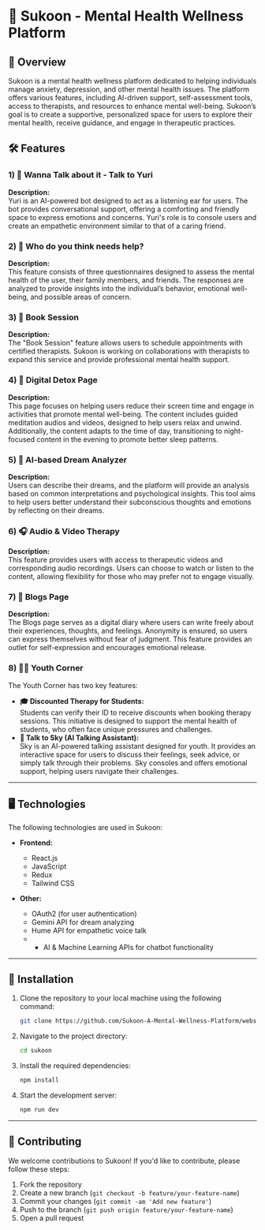 # 🌸 Sukoon - Mental Health Wellness Platform

## 🌟 Overview

Sukoon is a mental health wellness platform dedicated to helping individuals manage anxiety, depression, and other mental health issues. The platform offers various features, including AI-driven support, self-assessment tools, access to therapists, and resources to enhance mental well-being. Sukoon’s goal is to create a supportive, personalized space for users to explore their mental health, receive guidance, and engage in therapeutic practices.

## 🛠️ Features

### 1) **💬 Wanna Talk about it - Talk to Yuri**
**Description:**  
Yuri is an AI-powered bot designed to act as a listening ear for users. The bot provides conversational support, offering a comforting and friendly space to express emotions and concerns. Yuri's role is to console users and create an empathetic environment similar to that of a caring friend.

### 2) **🧠 Who do you think needs help?**
**Description:**  
This feature consists of three questionnaires designed to assess the mental health of the user, their family members, and friends. The responses are analyzed to provide insights into the individual’s behavior, emotional well-being, and possible areas of concern.

### 3) **📅 Book Session**
**Description:**  
The "Book Session" feature allows users to schedule appointments with certified therapists. Sukoon is working on collaborations with therapists to expand this service and provide professional mental health support.

### 4) **📱 Digital Detox Page**
**Description:**  
This page focuses on helping users reduce their screen time and engage in activities that promote mental well-being. The content includes guided meditation audios and videos, designed to help users relax and unwind. Additionally, the content adapts to the time of day, transitioning to night-focused content in the evening to promote better sleep patterns.

### 5) **🌙 AI-based Dream Analyzer**
**Description:**  
Users can describe their dreams, and the platform will provide an analysis based on common interpretations and psychological insights. This tool aims to help users better understand their subconscious thoughts and emotions by reflecting on their dreams.

### 6) **🎧 Audio & Video Therapy**
**Description:**  
This feature provides users with access to therapeutic videos and corresponding audio recordings. Users can choose to watch or listen to the content, allowing flexibility for those who may prefer not to engage visually.

### 7) **📝 Blogs Page**
**Description:**  
The Blogs page serves as a digital diary where users can write freely about their experiences, thoughts, and feelings. Anonymity is ensured, so users can express themselves without fear of judgment. This feature provides an outlet for self-expression and encourages emotional release.

### 8) **👩‍💻 Youth Corner**
The Youth Corner has two key features:
   - **🎓 Discounted Therapy for Students:**  
     Students can verify their ID to receive discounts when booking therapy sessions. This initiative is designed to support the mental health of students, who often face unique pressures and challenges.
   - **💬 Talk to Sky (AI Talking Assistant):**  
     Sky is an AI-powered talking assistant designed for youth. It provides an interactive space for users to discuss their feelings, seek advice, or simply talk through their problems. Sky consoles and offers emotional support, helping users navigate their challenges.

---

## 🖥️ Technologies

The following technologies are used in Sukoon:

- **Frontend:**  
  - React.js
  - JavaScript
  - Redux 
  - Tailwind CSS
    
- **Other:**  
  - OAuth2 (for user authentication)
  - Gemini API for dream analyzing
  - Hume API for empathetic voice talk
  - - AI & Machine Learning APIs for chatbot functionality

---

## 🚀 Installation

1. Clone the repository to your local machine using the following command:
    ```bash
    git clone https://github.com/Sukoon-A-Mental-Wellness-Platform/website.git
    ```

2. Navigate to the project directory:
    ```bash
    cd sukoon
    ```

3. Install the required dependencies:
    ```bash
    npm install
    ```

4. Start the development server:
    ```bash
    npm run dev
    ```

---

## 🤝 Contributing

We welcome contributions to Sukoon! If you'd like to contribute, please follow these steps:

1. Fork the repository
2. Create a new branch (`git checkout -b feature/your-feature-name`)
3. Commit your changes (`git commit -am 'Add new feature'`)
4. Push to the branch (`git push origin feature/your-feature-name`)
5. Open a pull request
